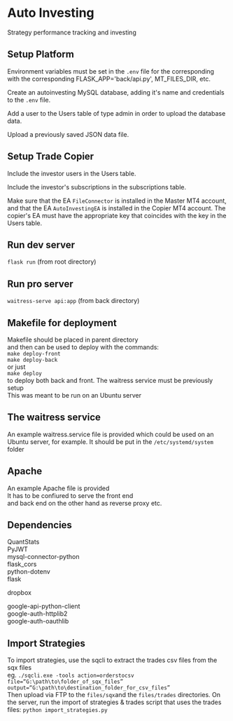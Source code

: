 # Auto Investing

Strategy performance tracking and investing

## Setup Platform
Environment variables must be set in the `.env` file for the corresponding with the corresponding FLASK_APP='back/api.py', MT_FILES_DIR, etc.

Create an autoinvesting MySQL database, adding it's name and credentials to the `.env` file.

Add a user to the Users table of type admin in order to upload the database data.

Upload a previously saved JSON data file.

## Setup Trade Copier
Include the investor users in the Users table.

Include the investor's subscriptions in the subscriptions table.

Make sure that the EA `FileConnector` is installed in the Master MT4 account, and that the EA `AutoInvestingEA` is installed in the Copier MT4 account. The copier's EA must have the appropriate key that coincides with the key in the Users table.


## Run dev server
`flask run`
(from root directory)

## Run pro server
`waitress-serve api:app`
(from back directory)

## Makefile for deployment
Makefile should be placed in parent directory  
and then can be used to deploy with the commands:  
`make deploy-front`  
`make deploy-back`  
or just  
`make deploy`  
to deploy both back and front.
The waitress service must be previously setup  
This was meant to be run on an Ubuntu server  

## The waitress service
An example waitress.service file is provided which could be used on an Ubuntu server, for example. It should be put in the `/etc/systemd/system` folder

## Apache
An example Apache file is provided  
It has to be confiured to serve the front end  
and back end on the other hand as reverse proxy etc.

## Dependencies

QuantStats  
PyJWT  
mysql-connector-python  
flask_cors  
python-dotenv  
flask  

dropbox

google-api-python-client  
google-auth-httplib2  
google-auth-oauthlib  

## Import Strategies
To import strategies, use the sqcli to extract the trades csv files from the sqx files  
eg. `./sqcli.exe -tools action=orderstocsv file=“G:\path\to\folder_of_sqx_files” output=“G:\path\to\destination_folder_for_csv_files”`  
Then upload via FTP to the `files/sqx`and the `files/trades` directories.
On the server, run the import of strategies & trades script that uses the trades files: `python import_strategies.py`
